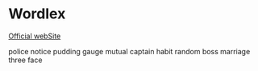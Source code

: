 # Wordlex
[Official webSite](https://www.wordlex.one/)


police
notice
pudding
gauge
mutual
captain
habit
random
boss
marriage
three
face
